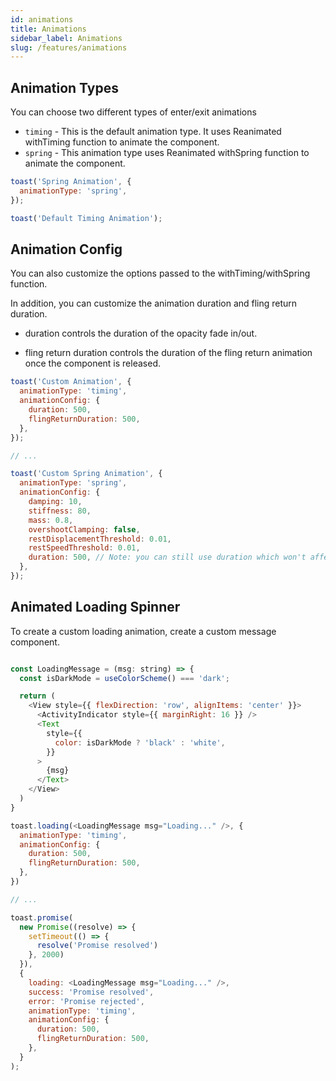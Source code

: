 ```yaml
---
id: animations
title: Animations
sidebar_label: Animations
slug: /features/animations
---
```


## Animation Types

You can choose two different types of enter/exit animations

- `timing` - This is the default animation type. It uses Reanimated withTiming function to animate the component.
- `spring` - This animation type uses Reanimated withSpring function to animate the component.

```js
toast('Spring Animation', {
  animationType: 'spring',
});

toast('Default Timing Animation');
```

## Animation Config

You can also customize the options passed to the withTiming/withSpring function.

In addition, you can customize the animation duration and fling return duration.

-  duration controls the duration of the opacity fade in/out.

- fling return duration controls the duration of the fling return animation once the component is released.

```js
toast('Custom Animation', {
  animationType: 'timing',
  animationConfig: {
    duration: 500,
    flingReturnDuration: 500,
  },
});

// ...

toast('Custom Spring Animation', {
  animationType: 'spring',
  animationConfig: {
    damping: 10,
    stiffness: 80,
    mass: 0.8,
    overshootClamping: false,
    restDisplacementThreshold: 0.01,
    restSpeedThreshold: 0.01,
    duration: 500, // Note: you can still use duration which won't affect the spring animation but the opacity fade in/out
  },
});
```

## Animated Loading Spinner

To create a custom loading animation, create a custom message component.

```js

const LoadingMessage = (msg: string) => {
  const isDarkMode = useColorScheme() === 'dark';

  return (
    <View style={{ flexDirection: 'row', alignItems: 'center' }}>
      <ActivityIndicator style={{ marginRight: 16 }} />
      <Text
        style={{
          color: isDarkMode ? 'black' : 'white',
        }}
      >
        {msg}
      </Text>
    </View>
  )
}

toast.loading(<LoadingMessage msg="Loading..." />, {
  animationType: 'timing',
  animationConfig: {
    duration: 500,
    flingReturnDuration: 500,
  },
})

// ...

toast.promise(
  new Promise((resolve) => {
    setTimeout(() => {
      resolve('Promise resolved')
    }, 2000)
  }),
  {
    loading: <LoadingMessage msg="Loading..." />,
    success: 'Promise resolved',
    error: 'Promise rejected',
    animationType: 'timing',
    animationConfig: {
      duration: 500,
      flingReturnDuration: 500,
    },
  }
);

```
